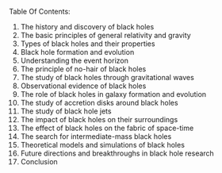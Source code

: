Table Of Contents:

1. The history and discovery of black holes
2. The basic principles of general relativity and gravity
3. Types of black holes and their properties
4. Black hole formation and evolution
5. Understanding the event horizon
6. The principle of no-hair of black holes
7. The study of black holes through gravitational waves
8. Observational evidence of black holes
9. The role of black holes in galaxy formation and evolution
10. The study of accretion disks around black holes
11. The study of black hole jets
12. The impact of black holes on their surroundings
13. The effect of black holes on the fabric of space-time
14. The search for intermediate-mass black holes
15. Theoretical models and simulations of black holes
16. Future directions and breakthroughs in black hole research
17. Conclusion